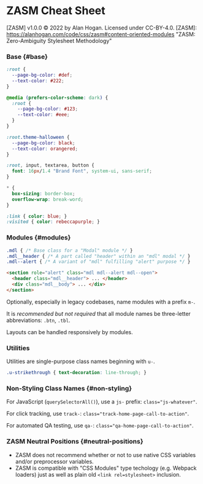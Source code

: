# ZASM Cheat Sheet

[ZASM] v1.0.0 © 2022 by Alan Hogan. Licensed under CC-BY-4.0.
[ZASM]: https://alanhogan.com/code/css/zasm#content-oriented-modules "ZASM: Zero-Ambiguity Stylesheet Methodology"

### Base {#base}

```css
:root {
  --page-bg-color: #def;
  --text-color: #222;
}

@media (prefers-color-scheme: dark) {
  :root {
    --page-bg-color: #123;
    --text-color: #eee;
  }
}

:root.theme-halloween {
  --page-bg-color: black;
  --text-color: orangered;
}

:root, input, textarea, button {
  font: 16px/1.4 "Brand Font", system-ui, sans-serif;
}  

* {
  box-sizing: border-box;
  overflow-wrap: break-word;
}

:link { color: blue; }
:visited { color: rebeccapurple; }
```

### Modules {#modules}

```css
.mdl { /* Base class for a "Modal" module */ }
.mdl__header { /* A part called "header" within an "mdl" modal */ }
.mdl--alert { /* A variant of "mdl" fulfilling "alert" purpose */ }
```

```html
<section role="alert" class="mdl mdl--alert mdl--open">
  <header class="mdl__header"> ... </header>
  <div class="mdl__body"> ... </div>
</section>
```

Optionally, especially in legacy codebases, name modules with a prefix `m-`.

It is _recommended but not required_ that all module names be three-letter abbreviations: `.btn`, `.tbl`.

Layouts can be handled responsively by modules.

### Utilities

Utilities are single-purpose class names beginning with `u-`.

```css
.u-strikethrough { text-decoration: line-through; }
```

### Non-Styling Class Names {#non-styling}

For JavaScript (`querySelectorAll()`), use a `js-` prefix: `class="js-whatever"`.

For click tracking, use `track-`: `class="track-home-page-call-to-action"`.

For automated QA testing, use `qa-`: `class="qa-home-page-call-to-action"`.

### ZASM Neutral Positions {#neutral-positions}

* ZASM does not recommend whether or not to use native CSS variables and/or preprocessor variables.
* ZASM is compatible with "CSS Modules" type techology (e.g. Webpack loaders) just as well as plain old `<link rel=stylesheet>` inclusion.
